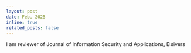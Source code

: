 ```yaml
---
layout: post
date: Feb, 2025
inline: true
related_posts: false
---
```


I am reviewer of Journal of Information Security and Applications, Elsivers

